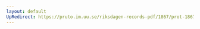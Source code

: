 ```yaml
---
layout: default
UpRedirect: https://pruto.im.uu.se/riksdagen-records-pdf/1867/prot-1867--ak--118/prot-1867--ak--118_000.pdf
---
```

